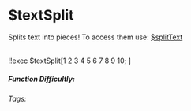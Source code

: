 # $textSplit
Splits text into pieces! To access them use: [$splitText](.../textSplit/splitText.md)


<br/>
<discord-messages>
	<discord-message :bot="false" role-color="#ffcc9a" author="Member">
        <DiscordMarkdown>
	        !!exec $textSplit[1 2 3 4 5 6 7 8 9 10; ]
		</DiscordMarkdown>
	</discord-message>
</discord-messages>

##### Function Difficultly: <Badge type="warning" text="Medium" vertical="middle" /> 
###### Tags: <Badge type="tip" text="split text" vertical="middle" /> <Badge type="tip" text="text Split" vertical="middle" />